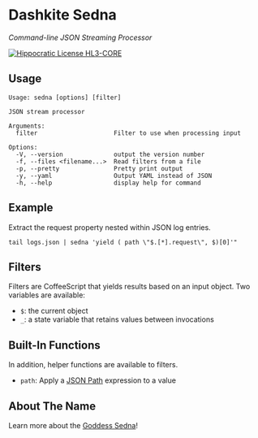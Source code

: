 # Dashkite Sedna

*Command-line JSON Streaming Processor*

[![Hippocratic License HL3-CORE](https://img.shields.io/static/v1?label=Hippocratic%20License&message=HL3-CORE&labelColor=5e2751&color=bc8c3d)](https://firstdonoharm.dev/version/3/0/core.html)

## Usage

```
Usage: sedna [options] [filter]

JSON stream processor

Arguments:
  filter                     Filter to use when processing input

Options:
  -V, --version              output the version number
  -f, --files <filename...>  Read filters from a file
  -p, --pretty               Pretty print output
  -y, --yaml                 Output YAML instead of JSON
  -h, --help                 display help for command
```

## Example

Extract the request property nested within JSON log entries.

```
tail logs.json | sedna 'yield ( path \"$.[*].request\", $)[0]'"
```

## Filters

Filters are CoffeeScript that yields results based on an input object. Two variables are available:

- `$`: the current object
- `_`: a state variable that retains values between invocations

## Built-In Functions

In addition, helper functions are available to filters.

- `path`: Apply a [JSON Path](https://jsonpath.com/) expression to a value

## About The Name

Learn more about the [Goddess Sedna](https://www.wikiwand.com/en/Sedna_(mythology))!